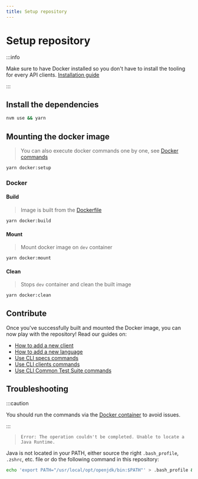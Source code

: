 ```yaml
---
title: Setup repository
---
```


# Setup repository

:::info

Make sure to have Docker installed so you don't have to install the tooling for every API clients. [Installation guide](https://docs.docker.com/desktop/mac/install/)

:::

## Install the dependencies

```bash
nvm use && yarn
```

## Mounting the docker image

> You can also execute docker commands one by one, see [Docker commands](#docker)

```bash
yarn docker:setup
```

### Docker

#### Build

> Image is built from the [Dockerfile](https://github.com/algolia/api-clients-automation/blob/main/Dockerfile)

```bash
yarn docker:build
```

#### Mount

> Mount docker image on `dev` container

```bash
yarn docker:mount
```

#### Clean

> Stops `dev` container and clean the built image

```bash
yarn docker:clean
```

## Contribute

Once you've successfully built and mounted the Docker image, you can now play with the repository! Read our guides on:

- [How to add a new client](/docs/automation/addNewApiClient)
- [How to add a new language](/docs/automation/addNewLanguage)
- [Use CLI specs commands](/docs/automation/CLI/specsCommands)
- [Use CLI clients commands](/docs/automation/CLI/clientsCommands)
- [Use CLI Common Test Suite commands](/docs/automation/CLI/specsCommands)

## Troubleshooting

:::caution

You should run the commands via the [Docker container](#mounting-the-docker-image) to avoid issues.

:::

> `Error: The operation couldn't be completed. Unable to locate a Java Runtime.`

Java is not located in your PATH, either source the right `.bash_profile`, `.zshrc`, etc. file or do the following command in this repository:

```bash
echo 'export PATH="/usr/local/opt/openjdk/bin:$PATH"' > .bash_profile && source .bash_profile
```
